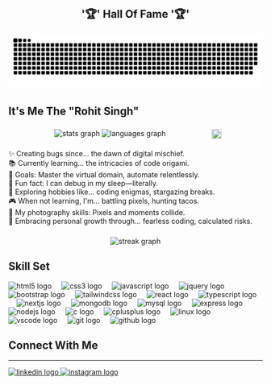 <h2 align="center">'🏆' Hall Of Fame '🏆'</h2>

![snake gif](https://github.com/RohitSingh-18/RohitSingh-18/blob/manual-run-output/only-svg/github-contribution-grid-snake-dark.svg)


###

<h2 align="left">It's Me The "Rohit Singh" </h2>

###

<img align="right" height="20%" width="20%" src="https://media.giphy.com/media/v1.Y2lkPTc5MGI3NjExaXJiMTVuN3QwcmgyaHV4cGs5Y3BuN2VqbjFrampqbHFubWVkaXVuYSZlcD12MV9pbnRlcm5hbF9naWZfYnlfaWQmY3Q9Zw/CrFLL3CnRpw5ddlBMm/giphy.gif"  />
</div>

<div align="center">
  <img src="https://github-readme-stats.vercel.app/api?username=RohitSingh-18&hide_title=false&hide_rank=false&show_icons=true&include_all_commits=true&count_private=true&disable_animations=false&theme=dracula&locale=en&hide_border=false" height="150" alt="stats graph"  />
   <img src="https://github-readme-stats.vercel.app/api/top-langs?username=RohitSingh-18&locale=en&hide_title=false&layout=compact&card_width=320&langs_count=5&theme=dracula&hide_border=false" height="150" alt="languages graph"  />
</div>

###

<p align="left"> ✨ Creating bugs since... the dawn of digital mischief. <br> 📚 Currently learning... the intricacies of code origami. <br> 🎯 Goals: Master the virtual domain, automate relentlessly. <br>🎲 Fun fact: I can debug in my sleep—literally. <br>🌌 Exploring hobbies like... coding enigmas, stargazing breaks. <br>🎮 When not learning, I'm... battling pixels, hunting tacos.<br> 📸 My photography skills: Pixels and moments collide.<br> 🌱 Embracing personal growth through... fearless coding, calculated risks. </p>



###

<div align="center">
  <img src="https://streak-stats.demolab.com?user=RohitSingh-18&locale=en&mode=daily&theme=dark&hide_border=false&border_radius=5&order=3" height="220" alt="streak graph"  />

###

<h2 align="left">Skill Set</h2>

<div align="left">
  <img src="https://skillicons.dev/icons?i=html" height="30" alt="html5 logo"  />
  <img width="12" />
  <img src="https://skillicons.dev/icons?i=css" height="30" alt="css3 logo"  />
  <img width="12" />
  <img src="https://skillicons.dev/icons?i=js" height="30" alt="javascript logo"  />
  <img width="12" />
  <img src="https://skillicons.dev/icons?i=jquery" height="30" alt="jquery logo"  />
  <img width="12" />
  <img src="https://skillicons.dev/icons?i=bootstrap" height="30" alt="bootstrap logo"  />
  <img width="12" />
  <img src="https://skillicons.dev/icons?i=tailwind" height="30" alt="tailwindcss logo"  />
  <img width="12" />
  <img src="https://skillicons.dev/icons?i=react" height="30" alt="react logo"  />
  <img width="12" />
  <img src="https://skillicons.dev/icons?i=ts" height="30" alt="typescript logo"  />
  <img width="12" />
  <img src="https://skillicons.dev/icons?i=nextjs" height="30" alt="nextjs logo"  />
  <img width="12" />
  <img src="https://skillicons.dev/icons?i=mongodb" height="30" alt="mongodb logo"  />
  <img width="12" />
  <img src="https://skillicons.dev/icons?i=mysql" height="30" alt="mysql logo"  />
  <img width="12" />
  <img src="https://skillicons.dev/icons?i=express" height="30" alt="express logo"  />
  <img width="12" />
  <img src="https://skillicons.dev/icons?i=nodejs" height="30" alt="nodejs logo"  />
  <img width="12" />
  <img src="https://skillicons.dev/icons?i=c" height="30" alt="c logo"  />
  <img width="12" />
  <img src="https://skillicons.dev/icons?i=cpp" height="30" alt="cplusplus logo"  />
  <img width="12" />
  <img src="https://skillicons.dev/icons?i=linux" height="30" alt="linux logo"  />
  <img width="12" />
  <img src="https://skillicons.dev/icons?i=vscode" height="30" alt="vscode logo"  />
  <img width="12" />
  <img src="https://skillicons.dev/icons?i=git" height="30" alt="git logo"  />
  <img width="12" />
  <img src="https://skillicons.dev/icons?i=github" height="30" alt="github logo"  />
  <img width="12" />
 </div>

 ###

<!--<div align="center">
  <img src="https://github-readme-stats.vercel.app/api?username=RohitSingh-18&hide_title=false&hide_rank=false&show_icons=true&include_all_commits=true&count_private=true&disable_animations=false&theme=dracula&locale=en&hide_border=false" height="150" alt="stats graph"  />
  <img src="https://github-readme-stats.vercel.app/api/top-langs?username=RohitSingh-18&locale=en&hide_title=false&layout=compact&card_width=320&langs_count=5&theme=dracula&hide_border=false" height="150" alt="languages graph"
</div>-->

###

<h2 align="left">Connect With Me</h2>
<hr>

<div align="left">
 <a href="https://www.linkedin.com/in/rohitsingh18/">
  <img src="https://raw.githubusercontent.com/maurodesouza/profile-readme-generator/master/src/assets/icons/social/linkedin/default.svg" width="52" height="40" alt="linkedin logo">
</a>

  <a href="https://www.instagram.com/_._jerryy__/">
  <img src="https://raw.githubusercontent.com/maurodesouza/profile-readme-generator/master/src/assets/icons/social/instagram/default.svg" width="52" height="40" alt="instagram logo">
</a>

</div>

###

